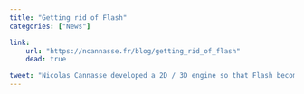 ```yaml
---
title: "Getting rid of Flash"
categories: ["News"]

link:
    url: "https://ncannasse.fr/blog/getting_rid_of_flash"
    dead: true

tweet: "Nicolas Cannasse developed a 2D / 3D engine so that Flash becomes just a release platform."
---
```

